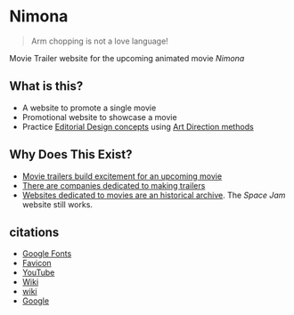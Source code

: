 # Nimona

> Arm chopping is not a love language!

Movie Trailer website for the upcoming animated movie _Nimona_

## What is this? 
* A website to promote a single movie
* Promotional website to showcase a movie
* Practice [Editorial Design concepts](https://taiarts.com/en/blog/what-is-editorial-design/) using [Art Direction methods](https://alistapart.com/article/art-direction-and-design/)

## Why Does This Exist?
* [Movie trailers build excitement for an upcoming movie](https://www.npr.org/2023/04/10/1166992845/best-movie-trailers)
* [There are companies dedicated to making trailers](https://www.theringer.com/movies/2018/7/23/17601024/movie-trailer-editors-marvel-pixar-how-made)
* [Websites dedicated to movies are an historical archive](https://www.spacejam.com/1996/jam.html). The _Space Jam_ website still works.


## citations
* [Google Fonts](https://fonts.google.com)
* [Favicon](https://favicon.io)
* [YouTube](https://www.youtube.com/watch?v=f_fuHRyQbOc)
* [Wiki](https://nimona.fandom.com/wiki/Nimona_(Movie)) 
* [wiki](https://en.wikipedia.org/wiki/Nimona_(film))
* [Google](https://www.google.com/search?client=firefox-b-1-d&q=nimona&si=AKbGX_p4pyeyr1FGV3SWZkER8f4E2o6kKO20D8NlX0GU7OIg52L7LY4i1FW38UeYLHgUzwWePsBVotJOpx8LX49WaD3YRigr6owoOpdZVlmTmMd3eDfkfrE%3D&ictx=1&ved=2ahUKEwix5qz27YWFAxX-AzQIHbwBDFEQyNoBKAB6BAgZEAA#wgvs=e&wptab=si:AKbGX_rMbXn0zD54JvtMkox8Go9KMoDCoMgk8tnnxMakE56x2XOf_umeYgcbMSULlsqtQ6II55AacmJYXRUfKSRxRMfD6cPA-ji5vwmMemYUbXfGhz6WQbE8vON4O8qa_rmRmudvbIHO6VGf8Hfb7NfpJSHdweormQ%3D%3D)